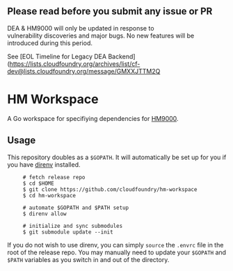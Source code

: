 ## Please read before you submit any issue or PR ##

DEA & HM9000 will only be updated in response to vulnerability discoveries and major bugs. No new features will be introduced during this period.

See [EOL Timeline for Legacy DEA Backend](https://lists.cloudfoundry.org/archives/list/cf-dev@lists.cloudfoundry.org/message/GMXXJTTM2Q


# HM Workspace

A Go workspace for specifiying dependencies for [HM9000](http://github.com/cloudfoundry/hm9000).

## Usage
This repository doubles as a `$GOPATH`. It will automatically be set up for you if you have [direnv](http://direnv.net) installed.

         # fetch release repo
         $ cd $HOME
         $ git clone https://github.com/cloudfoundry/hm-workspace
         $ cd hm-workspace

         # automate $GOPATH and $PATH setup
         $ direnv allow

         # initialize and sync submodules
         $ git submodule update --init

If you do not wish to use direnv, you can simply `source` the `.envrc` file in the root of the release repo.  You may manually need to update your `$GOPATH` and `$PATH` variables as you switch in and out of the directory.
